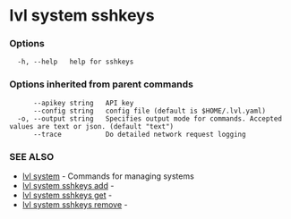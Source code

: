 # lvl system sshkeys



### Options

```
  -h, --help   help for sshkeys
```

### Options inherited from parent commands

```
      --apikey string   API key
      --config string   config file (default is $HOME/.lvl.yaml)
  -o, --output string   Specifies output mode for commands. Accepted values are text or json. (default "text")
      --trace           Do detailed network request logging
```

### SEE ALSO

* [lvl system](lvl_system.md)	 - Commands for managing systems
* [lvl system sshkeys add](lvl_system_sshkeys_add.md)	 - 
* [lvl system sshkeys get](lvl_system_sshkeys_get.md)	 - 
* [lvl system sshkeys remove](lvl_system_sshkeys_remove.md)	 - 

